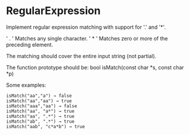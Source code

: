 # RegularExpression
Implement regular expression matching with support for '.' and '*'.

' \. ' Matches any single character.
' \* ' Matches zero or more of the preceding element.

The matching should cover the entire input string (not partial).

The function prototype should be:
bool isMatch(const char *s, const char *p)

Some examples:<br>

```
isMatch("aa","a") → false
isMatch("aa","aa") → true
isMatch("aaa","aa") → false
isMatch("aa", "a*") → true
isMatch("aa", ".*") → true
isMatch("ab", ".*") → true
isMatch("aab", "c*a*b") → true
```

